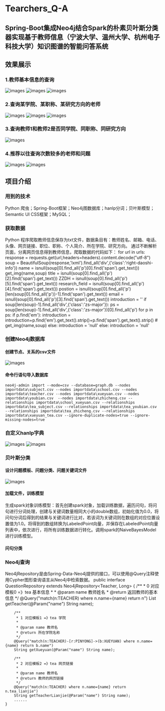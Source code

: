 # Tearchers_Q-A
## Spring-Boot集成Neo4j结合Spark的朴素贝叶斯分类器实现基于教师信息（宁波大学、温州大学、杭州电子科技大学）知识图谱的智能问答系统
## 效果展示
### 1.教师基本信息的查询
![images](https://github.com/2452301083/Tearchers_Q-A/blob/master/images/%E5%9B%BE%E7%89%871.png)
![images](https://github.com/2452301083/Tearchers_Q-A/blob/master/images/%E5%9B%BE%E7%89%872.png)
![images](https://github.com/2452301083/Tearchers_Q-A/blob/master/images/%E5%9B%BE%E7%89%873.png)
### 2.查询某学院、某职称、某研究方向的老师
![images](https://github.com/2452301083/Tearchers_Q-A/blob/master/images/%E5%9B%BE%E7%89%874.png)
![images](https://github.com/2452301083/Tearchers_Q-A/blob/master/images/%E5%9B%BE%E7%89%875.png)
![images](https://github.com/2452301083/Tearchers_Q-A/blob/master/images/%E5%9B%BE%E7%89%876.png)
### 3.查询教师1和教师2是否同学院、同职称、同研究方向
![images](https://github.com/2452301083/Tearchers_Q-A/blob/master/images/%E5%9B%BE%E7%89%877.png)
### 4.推荐以往查询次数较多的老师和问题
![images](https://github.com/2452301083/Tearchers_Q-A/blob/master/images/%E5%9B%BE%E7%89%878.png)
![images](https://github.com/2452301083/Tearchers_Q-A/blob/master/images/%E5%9B%BE%E7%89%879.png)
## 项目介绍
### 用到的技术
Python 爬虫；Spring-Boot框架；Neo4j图数据库；hanlp分词；贝叶斯模型；Semantic UI CSS框架；MySQL；
### 获取数据
Python 程序爬取教师信息保存为txt文件，数据条目有：教师姓名、邮箱、电话、头像、网页链接、职位、职称、个人简介、所在学院、研究方向。
通过不断解析页面，分离网页信息得到教师信息，爬取数据的代码如下：
    for url in urls:
    response = requests.get(url,headers=headers).content.decode("utf-8")
    soup = BeautifulSoup(response,'lxml').find_all('div',{'class':'right-daoshi-info'})
    name = isnull(soup[0].find_all('p')[0].find('span').get_text())
    get_img(name,soup)
    title = isnull(soup[0].find_all('p')[2].find('span').get_text())
    ZZDH =  isnull(soup[0].find_all('p')[5].find('span').get_text())
    research_field = isnull(soup[0].find_all('p')[4].find('span').get_text())
    postion = isnull(soup[0].find_all('p')[len(soup[0].find_all('p'))-1].find('span').get_text())
    email = isnull(soup[0].find_all('p')[3].find('span').get_text())
    introduction = ''
    if soup[len(soup)-1].find_all('div',{'class':'zs-major'}):
        ps = soup[len(soup)-1].find_all('div',{'class':'zs-major'})[0].find_all('p')
        for p in ps:
            if p.find('em'):
                introduction = introduction+p.find('em').get_text().strip()+p.find('span').get_text().strip()
            # get_img(name,soup)
            else:
                introduction = 'null'
    else:
        introduction = 'null'
### 创建Neo4j数据库
#### 创建节点、关系的csv文件
![images](https://github.com/2452301083/Tearchers_Q-A/blob/master/images/%E5%9B%BE%E7%89%8710.png)
#### 命令行语句导入数据库
    neo4j-admin import --mode=csv --database=graph.db --nodes importdata\subject.csv --nodes importdata\school.csv --nodes importdata\teacher.csv --nodes importdata\xueyuan.csv --nodes importdata\youbian.csv  --nodes importdata\zhicheng.csv --relationships importdata\school_xueyuan.csv --relationships importdata\tea_subject.csv --relationships importdata\tea_youbian.csv --relationships importdata\tea_zhicheng.csv --relationships importdata\xueyuan_tea.csv --ignore-duplicate-nodes=true --ignore-missing-nodes=true
### 自定义hanlp字典
![images](https://github.com/2452301083/Tearchers_Q-A/blob/master/images/%E5%9B%BE%E7%89%8711.png)
![images](https://github.com/2452301083/Tearchers_Q-A/blob/master/images/%E5%9B%BE%E7%89%8712.png)
### 贝叶斯分类
#### 设计问题模板、问题分类、问题关键词文件
![images](https://github.com/2452301083/Tearchers_Q-A/blob/master/images/%E5%9B%BE%E7%89%8713.png)
#### 加载文件，训练模型
   生成spark对象训练模型：首先创建spark对象，加载训练数据，遍历问句，将问句进行分词处理，创建与关键词数量相同大小的double数组，初始化值为0.0，将问句分词后得到的结果与关键词进行比对，若该词为关键词则在数组的对应位置设置值为1.0。将得到的数组转换为LabeledPoint向量，并保存在LabeledPoint向量列表中，依次进行，将所有训练数据进行转化。调用spark的NaiveBayesModel进行训练模型。

#### 问句分类
### Neo4j查询
   Neo4jRepository是由Spring-Data-Neo4j提供的接口，可以使用@Query注释使用Cypher图形查询语言从Neo4j中检索数据。
    public interface QuestionRepository extends Neo4jRepository<Teacher, Long> {
        /**
         * 0 对应模板0 =》tea 基本信息
         *
         * @param name 教师姓名
         * @return 返回教师的基本信息
         */
        @Query("match(n:TEACHER) where n.name={name} return n")
        List<String> getTeacher(@Param("name") String name);

        /**
         * 1 对应模板1 =》tea 学院
         *
         * @param name 教师名
         * @return 所在学院名称
         */
        @Query("match(n:TEACHER)-[r:PINYONG]->(b:XUEYUAN) where n.name={name} return b.name")
        String getXueyuan(@Param("name") String name);

        /**
         * 2 对应模板2 =》tea 网页链接
         *
         * @param name 教师名
         * @return 教师的网页链接
         */
        @Query("match(n:TEACHER) where n.name={name} return n.tea_lianjie")
        String getTeacherLianjie(@Param("name") String name);
        ......
    }    
